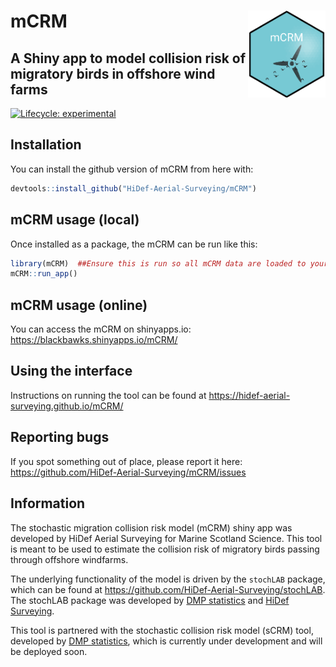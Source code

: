 
<!-- README.md is generated from README.Rmd. Please edit that file -->

# mCRM <img src='docs/images/hexSticker.png' align="right" height="139" />

## A Shiny app to model collision risk of migratory birds in offshore wind farms

<!-- badges: start -->

[![Lifecycle:
experimental](https://img.shields.io/badge/lifecycle-experimental-orange.svg)](https://lifecycle.r-lib.org/articles/stages.html#experimental)
<!-- badges: end -->

## Installation

You can install the github version of mCRM from here with:

``` r
devtools::install_github("HiDef-Aerial-Surveying/mCRM")
```

## mCRM usage (local)

Once installed as a package, the mCRM can be run like this:

``` r
library(mCRM)  ##Ensure this is run so all mCRM data are loaded to your environment
mCRM::run_app()
```

## mCRM usage (online)

You can access the mCRM on shinyapps.io:
<https://blackbawks.shinyapps.io/mCRM/>

## Using the interface

Instructions on running the tool can be found at
<https://hidef-aerial-surveying.github.io/mCRM/>

## Reporting bugs

If you spot something out of place, please report it here:
<https://github.com/HiDef-Aerial-Surveying/mCRM/issues>

## Information

The stochastic migration collision risk model (mCRM) shiny app was
developed by HiDef Aerial Surveying for Marine Scotland Science. This
tool is meant to be used to estimate the collision risk of migratory
birds passing through offshore windfarms.

The underlying functionality of the model is driven by the `stochLAB`
package, which can be found at
<https://github.com/HiDef-Aerial-Surveying/stochLAB>. The stochLAB
package was developed by [DMP statistics](https://github.com/dmpstats)
and [HiDef Surveying](https://github.com/Hidef-Aerial-Surveying).

This tool is partnered with the stochastic collision risk model (sCRM)
tool, developed by [DMP statistics](https://github.com/dmpstats), which
is currently under development and will be deployed soon.
